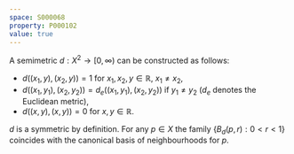 ```yaml
---
space: S000068
property: P000102
value: true
---
```


A semimetric $d:X^2\to[0,\infty)$ can be constructed as follows:

- $d((x_1,y),(x_2,y))=1$ for $x_1,x_2,y\in \mathbb R$, $x_1\neq x_2$,
- $d((x_1,y_1),(x_2,y_2))= d_e((x_1,y_1),(x_2,y_2))$ if $y_1\neq y_2$ ($d_e$ denotes the Euclidean metric),
- $d((x,y),(x,y))=0$ for $x,y\in\mathbb R$.

$d$ is a symmetric by definition. For any $p\in X$ the family $\{B_d(p,r):0<r<1\}$ coincides with the canonical basis of neighbourhoods for $p$.
